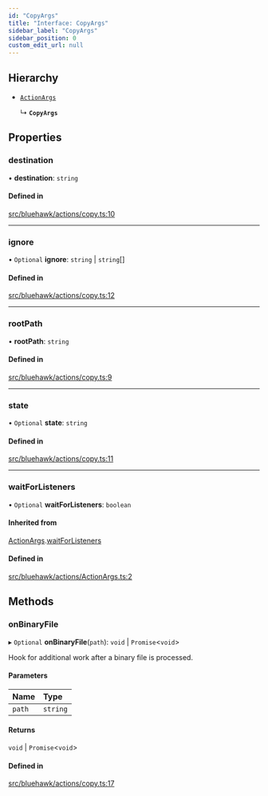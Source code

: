 ```yaml
---
id: "CopyArgs"
title: "Interface: CopyArgs"
sidebar_label: "CopyArgs"
sidebar_position: 0
custom_edit_url: null
---
```


## Hierarchy

- [`ActionArgs`](ActionArgs)

  ↳ **`CopyArgs`**

## Properties

### destination

• **destination**: `string`

#### Defined in

[src/bluehawk/actions/copy.ts:10](https://github.com/mongodben/Bluehawk/blob/488980a/src/bluehawk/actions/copy.ts#L10)

___

### ignore

• `Optional` **ignore**: `string` \| `string`[]

#### Defined in

[src/bluehawk/actions/copy.ts:12](https://github.com/mongodben/Bluehawk/blob/488980a/src/bluehawk/actions/copy.ts#L12)

___

### rootPath

• **rootPath**: `string`

#### Defined in

[src/bluehawk/actions/copy.ts:9](https://github.com/mongodben/Bluehawk/blob/488980a/src/bluehawk/actions/copy.ts#L9)

___

### state

• `Optional` **state**: `string`

#### Defined in

[src/bluehawk/actions/copy.ts:11](https://github.com/mongodben/Bluehawk/blob/488980a/src/bluehawk/actions/copy.ts#L11)

___

### waitForListeners

• `Optional` **waitForListeners**: `boolean`

#### Inherited from

[ActionArgs](ActionArgs).[waitForListeners](ActionArgs#waitforlisteners)

#### Defined in

[src/bluehawk/actions/ActionArgs.ts:2](https://github.com/mongodben/Bluehawk/blob/488980a/src/bluehawk/actions/ActionArgs.ts#L2)

## Methods

### onBinaryFile

▸ `Optional` **onBinaryFile**(`path`): `void` \| `Promise`<`void`\>

Hook for additional work after a binary file is processed.

#### Parameters

| Name | Type |
| :------ | :------ |
| `path` | `string` |

#### Returns

`void` \| `Promise`<`void`\>

#### Defined in

[src/bluehawk/actions/copy.ts:17](https://github.com/mongodben/Bluehawk/blob/488980a/src/bluehawk/actions/copy.ts#L17)
